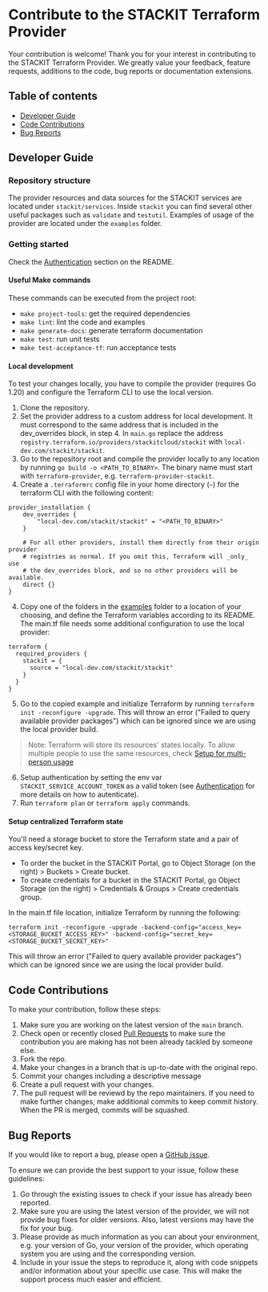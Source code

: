 # Contribute to the STACKIT Terraform Provider
Your contribution is welcome! Thank you for your interest in contributing to the STACKIT Terraform Provider. We greatly value your feedback, feature requests, additions to the code, bug reports or documentation extensions.

## Table of contents
- [Developer Guide](#developer-guide)
- [Code Contributions](#code-contributions)
- [Bug Reports](#bug-reports)

## Developer Guide
### Repository structure
The provider resources and data sources for the STACKIT services are located under `stackit/services`. Inside `stackit` you can find several other useful packages such as `validate` and `testutil`. Examples of usage of the provider are located under the `examples` folder. 

### Getting started

Check the [Authentication](README.md#authentication) section on the README.

#### Useful Make commands

These commands can be executed from the project root:

- `make project-tools`: get the required dependencies
- `make lint`: lint the code and examples
- `make generate-docs`: generate terraform documentation
- `make test`: run unit tests
- `make test-acceptance-tf`: run acceptance tests

#### Local development

To test your changes locally, you have to compile the provider (requires Go 1.20) and configure the Terraform CLI to use the local version.

1. Clone the repository.
2. Set the provider address to a custom address for local development. It must correspond to the same address that is included in the dev_overrides block, in step 4.
In `main.go` replace the address `registry.terraform.io/providers/stackitcloud/stackit` with `local-dev.com/stackit/stackit`.
3. Go to the repository root and compile the provider locally to any location by running `go build -o <PATH_TO_BINARY>`. The binary name must start with `terraform-provider`, e.g. `terraform-provider-stackit`.
4. Create a `.terraformrc` config file in your home directory (`~`) for the terraform CLI with the following content:
```
provider_installation {
    dev_overrides {
        "local-dev.com/stackit/stackit" = "<PATH_TO_BINARY>"
    }

    # For all other providers, install them directly from their origin provider
    # registries as normal. If you omit this, Terraform will _only_ use
    # the dev_overrides block, and so no other providers will be available.
    direct {}
}
```
4. Copy one of the folders in the [examples](examples/) folder to a location of your choosing, and define the Terraform variables according to its README. The main.tf file needs some additional configuration to use the local provider:
```
terraform {
  required_providers {
    stackit = {
      source = "local-dev.com/stackit/stackit"
    }
  }
}
```
5. Go to the copied example and initialize Terraform by running `terraform init -reconfigure -upgrade`. This will throw an error ("Failed to query available provider packages") which can be ignored since we are using the local provider build.
> Note: Terraform will store its resources' states locally. To allow multiple people to use the same resources, check [Setup for multi-person usage](#setup-centralized-terraform-state)
6. Setup authentication by setting the env var `STACKIT_SERVICE_ACCOUNT_TOKEN` as a valid token (see [Authentication](#authentication) for more details on how to autenticate).
7. Run `terraform plan` or `terraform apply` commands.

#### Setup centralized Terraform state

You'll need a storage bucket to store the Terraform state and a pair of access key/secret key.
- To order the bucket in the STACKIT Portal, go to Object Storage (on the right) > Buckets > Create bucket.
- To create credentials for a bucket in the STACKIT Portal, go Object Storage (on the right) > Credentials & Groups > Create credentials group.

In the main.tf file location, initialize Terraform by running the following:
```
terraform init -reconfigure -upgrade -backend-config="access_key=<STORAGE_BUCKET_ACCESS_KEY>" -backend-config="secret_key=<STORAGE_BUCKET_SECRET_KEY>"
```

This will throw an error ("Failed to query available provider packages") which can be ignored since we are using the local provider build.

## Code Contributions

To make your contribution, follow these steps:

1. Make sure you are working on the latest version of the `main` branch.
2. Check open or recently closed [Pull Requests](https://github.com/stackitcloud/terraform-provider-stackit/pulls) to make sure the contribution you are making has not been already tackled by someone else.
3. Fork the repo.
4. Make your changes in a branch that is up-to-date with the original repo.
5. Commit your changes including a descriptive message
6. Create a pull request with your changes.
7. The pull request will be reviewd by the repo maintainers. If you need to make further changes, make additional commits to keep commit history. When the PR is merged, commits will be squashed.

## Bug Reports
If you would like to report a bug, please open a [GitHub issue](https://github.com/stackitcloud/terraform-provider-stackit/issues).

To ensure we can provide the best support to your issue, follow these guidelines:

1. Go through the existing issues to check if your issue has already been reported.
2. Make sure you are using the latest version of the provider, we will not provide bug fixes for older versions. Also, latest versions may have the fix for your bug.
3. Please provide as much information as you can about your environment, e.g. your version of Go, your version of the provider, which operating system you are using and the corresponding version.
4. Include in your issue the steps to reproduce it, along with code snippets and/or information about your specific use case. This will make the support process much easier and efficient.
